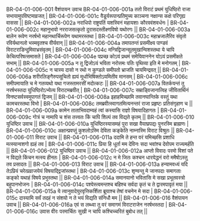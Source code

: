 BR-04-01-006-001  वैशंपायन उवाच
BR-04-01-006-001a ततो विराटं प्रथमं युधिष्ठिरो राजा सभायामुपविष्टमाव्रजत् |
BR-04-01-006-001c वैडूर्यरूपान्प्रतिमुच्य काञ्चना नक्षान्स कक्षे परिगृह्य वाससा ||
BR-04-01-006-002a नराधिपो राष्ट्रपतिं यशस्विनं  महायशाः कौरववंशवर्धनः |
BR-04-01-006-002c महानुभावो नरराजसत्कृतो दुरासदस्तीक्ष्णविषो यथोरगः ||
BR-04-01-006-003a बालेन रूपेण नरर्षभो महानथार्चिरूपेण यथामरस्तथा |
BR-04-01-006-003c महाभ्रजालैरिव संवृतो रविर्यथानलो भस्मवृतश्च वीर्यवान् ||
BR-04-01-006-004a तमापतन्तं प्रसमीक्ष्य पाण्डवं विराटराडिन्दुमिवाभ्रसंवृतम् |
BR-04-01-006-004c मन्त्रिद्विजान्सूतमुखान्विशस्तथा ये चापि केचित्परिषत्समासते |
BR-04-01-006-004e पप्रच्छ कोऽयं प्रथमं समेयिवाननेन योऽयं प्रसमीक्षते सभाम् ||
BR-04-01-006-005a न तु द्विजोऽयं भविता नरोत्तमः पतिः पृथिव्या इति मे मनोगतम् |
BR-04-01-006-005c न चास्य दासो न रथो न कुण्डले समीपतो भ्राजति चायमिन्द्रवत् ||
BR-04-01-006-006a शरीरलिङ्गैरुपसूचितो ह्ययं मूर्धाभिषिक्तोऽयमितीव मानसम् |
BR-04-01-006-006c समीपमायाति च मे गतव्यथो यथा गजस्तामरसीं मदोत्कटः ||
BR-04-01-006-007a वितर्कयन्तं तु नरर्षभस्तदा युधिष्ठिरोऽभ्येत्य विराटमब्रवीत् |
BR-04-01-006-007c सम्राड्विजानात्विह जीवितार्थिनं विनष्टसर्वस्वमुपागतं द्विजम् ||
BR-04-01-006-008a इहाहमिच्छामि तवानघान्तिके वस्तुं यथा कामचरस्तथा विभो |
BR-04-01-006-008c तमब्रवीत्स्वागतमित्यनन्तरं राजा प्रहृष्टः प्रतिसंगृहाण च ||
BR-04-01-006-009a कामेन ताताभिवदाम्यहं त्वां कस्यासि राज्ञो विषयादिहागतः |
BR-04-01-006-009c गोत्रं च नामापि च शंस तत्त्वतः किं चापि शिल्पं तव विद्यते कृतम् ||
BR-04-01-006-010  युधिष्ठिर उवाच ||
BR-04-01-006-010a युधिष्ठिरस्यासमहं पुरा सखा वैयाघ्रपद्यः पुनरस्मि ब्राह्मणः |
BR-04-01-006-010c अक्षान्प्रवप्तुं कुशलोऽस्मि देविता कङ्केति नाम्नास्मि विराट विश्रुतः ||
BR-04-01-006-011  विराट उवाच ||
BR-04-01-006-011a ददामि ते हन्त वरं यमिच्छसि प्रशाधि मत्स्यान्वशगो ह्यहं तव |
BR-04-01-006-011c प्रिया हि धूर्ता मम देविनः सदा भवांश्च देवोपम राज्यमर्हति ||
BR-04-01-006-012  युधिष्ठिर उवाच ||
BR-04-01-006-012a आप्तो विवादः परमो विशां पते न विद्यते किंचन मत्स्य हीनतः |
BR-04-01-006-012c न मे जितः कश्चन धारयेद्धनं वरो ममैषोऽस्तु तव प्रसादतः ||
BR-04-01-006-013  विराट उवाच ||
BR-04-01-006-013a हन्यामवध्यं यदि तेऽप्रियं चरेत्प्रव्राजयेयं विषयाद्द्विजांस्तथा |
BR-04-01-006-013c शृण्वन्तु मे जानपदाः समागताः कङ्को यथाहं विषये प्रभुस्तथा ||
BR-04-01-006-014a समानयानो भवितासि मे सखा प्रभूतवस्त्रो बहुपानभोजनः |
BR-04-01-006-014c पश्येस्त्वमन्तश्च बहिश्च सर्वदा कृतं च ते द्वारमपावृतं मया ||
BR-04-01-006-015a ये त्वानुवादेयुरवृत्तिकर्शिता ब्रूयाश्च तेषां वचनेन मे सदा |
BR-04-01-006-015c दास्यामि सर्वं तदहं न संशयो न ते भयं विद्यति संनिधौ मम ||
BR-04-01-006-016  वैशंपायन उवाच ||
BR-04-01-006-016a एवं स लब्ध्वा तु वरं समागमं विराटराजेन नरर्षभस्तदा |
BR-04-01-006-016c उवास वीरः परमार्चितः सुखी न चापि कश्चिच्चरितं बुबोध तत् ||
